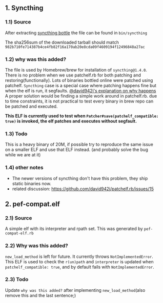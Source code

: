 ## 1. Syncthing

### 1.1) Source
After extracting [syncthing bottle](https://bintray.com/linuxbrew/bottles/download_file?file_path=syncthing-1.4.0.x86_64_linux.bottle.tar.gz) the file can be found in `bin/syncthing `

The sha256sum of the downloaded tarball should match
`982b710fe714387b4ce4fb82f16a170ab20e8cda09f4609194f12496848a27ac`

### 1.2) why was this added?
The file is used by Homebrew/brew for installation of `syncthing@1.4.0`.
There is no problem when we use patchelf.rb for both patching and restoring(functionally).
Lots of binaries bottled online were patched using patchelf.
`Syncthing` case is a special case where patching happens fine but when the elf
is run, it segfaults.
[@david942j's explanation on why happens](https://github.com/david942j/patchelf.rb/issues/15#issuecomment-605767300)
A proper solution would be finding a simple work around in patchelf.rb.
due to time constraints, it is not practical to test every binary in brew
repo can be patched and executed.

**This ELF is currently used to test when `Patcher#save(patchelf_compatible: true)` is invoked, the elf patches and executes without segfault.**

### 1.3) Todo
This is a heavy binary of 20M,
if possible try to reproduce the same issue on a smaller ELF and use that ELF instead.
(and probably solve the bug while we are at it)

### 1.4) other notes
* The newer versions of syncthing don't have this problem, they ship static binaries now.
* related discussion: https://github.com/david942j/patchelf.rb/issues/15


## 2. pef-compat.elf

### 2.1) Source
A simple elf with its interpreter and rpath set.
This was generated by `pef-compat-elf.rb`

### 2.2) Why was this added?
`new_load_method` is left for future. It currently throws `NotImplementedError`.
This ELF is used to check the `r(un)path` and `interpreter` is updated
when `patchelf_compatible: true`, and by default fails with `NotImplementedError`.

### 2.3) Todo
Update `why was this added?` after implementing `new_load_method`(also remove this and the last sentence;)

